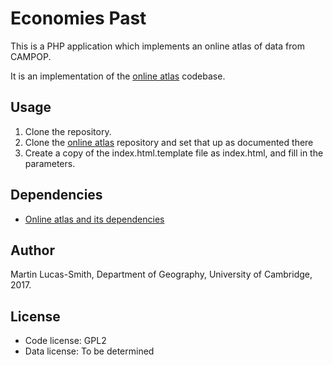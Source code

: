 # Economies Past

This is a PHP application which implements an online atlas of data from CAMPOP.

It is an implementation of the [online atlas](https://github.com/campop/online-atlas) codebase.


Usage
-----

1. Clone the repository.
2. Clone the [online atlas](https://github.com/campop/online-atlas) repository and set that up as documented there
3. Create a copy of the index.html.template file as index.html, and fill in the parameters.


Dependencies
------------

* [Online atlas and its dependencies](https://github.com/campop/online-atlas)


Author
------

Martin Lucas-Smith, Department of Geography, University of Cambridge, 2017.


License
-------

- Code license: GPL2
- Data license: To be determined
